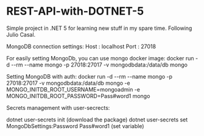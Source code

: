 # REST-API-with-DOTNET-5

Simple project in .NET 5 for learning new stuff in my spare time.
Following Julio Casal.

MongoDB connection settings:
Host : localhost
Port : 27018

For easily setting MongoDb, you can use mongo docker image:
docker run -d --rm --name mongo -p 27018:27017 -v mongodbdata:/data/db mongo

Setting MongoDB with auth:
docker run -d --rm --name mongo -p 27018:27017 -v mongodbdata:/data/db mongo -e MONGO_INITDB_ROOT_USERNAME=mongoadmin -e MONGO_INITDB_ROOT_PASSWORD=Pass#word1 mongo

Secrets management with user-secrects:

dotnet user-secrets init (download the package)
dotnet user-secrets set MongoDbSettings:Password Pass#word1 (set variable)
